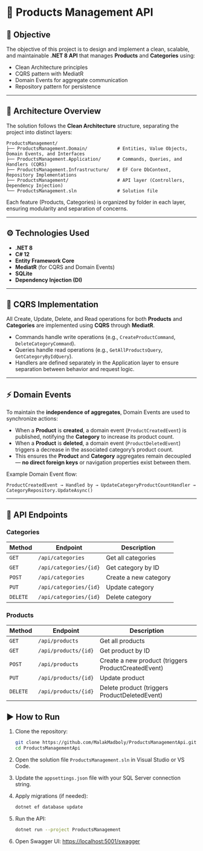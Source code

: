 

# 🧩 Products Management API



## 🎯 Objective

The objective of this project is to design and implement a clean, scalable, and maintainable **.NET 8 API** that manages **Products** and **Categories** using:

* Clean Architecture principles
* CQRS pattern with MediatR
* Domain Events for aggregate communication
* Repository pattern for persistence

---

## 🧱 Architecture Overview

The solution follows the **Clean Architecture** structure, separating the project into distinct layers:

```
ProductsManagement/
├── ProductsManagement.Domain/           # Entities, Value Objects, Domain Events, and Interfaces
├── ProductsManagement.Application/      # Commands, Queries, and Handlers (CQRS)
├── ProductsManagement.Infrastructure/   # EF Core DbContext, Repository Implementations
├── ProductsManagement/                  # API layer (Controllers, Dependency Injection)
└── ProductsManagement.sln               # Solution file
```

Each feature (Products, Categories) is organized by folder in each layer, ensuring modularity and separation of concerns.

---

## ⚙️ Technologies Used

* **.NET 8**
* **C# 12**
* **Entity Framework Core**
* **MediatR** (for CQRS and Domain Events)
* **SQLite**
* **Dependency Injection (DI)**

---

## 🔁 CQRS Implementation

All Create, Update, Delete, and Read operations for both **Products** and **Categories** are implemented using **CQRS** through **MediatR**.

* Commands handle write operations (e.g., `CreateProductCommand`, `DeleteCategoryCommand`).
* Queries handle read operations (e.g., `GetAllProductsQuery`, `GetCategoryByIdQuery`).
* Handlers are defined separately in the Application layer to ensure separation between behavior and request logic.

---

## ⚡ Domain Events

To maintain the **independence of aggregates**, Domain Events are used to synchronize actions:

* When a **Product** is **created**, a domain event (`ProductCreatedEvent`) is published, notifying the **Category** to increase its product count.
* When a **Product** is **deleted**, a domain event (`ProductDeletedEvent`) triggers a decrease in the associated category’s product count.
* This ensures the **Product** and **Category** aggregates remain decoupled — **no direct foreign keys** or navigation properties exist between them.

Example Domain Event flow:

```
ProductCreatedEvent → Handled by → UpdateCategoryProductCountHandler → CategoryRepository.UpdateAsync()
```

---

## 📡 API Endpoints

### Categories

| Method   | Endpoint               | Description           |
| -------- | ---------------------- | --------------------- |
| `GET`    | `/api/categories`      | Get all categories    |
| `GET`    | `/api/categories/{id}` | Get category by ID    |
| `POST`   | `/api/categories`      | Create a new category |
| `PUT`    | `/api/categories/{id}` | Update category       |
| `DELETE` | `/api/categories/{id}` | Delete category       |

### Products

| Method   | Endpoint             | Description                                         |
| -------- | -------------------- | --------------------------------------------------- |
| `GET`    | `/api/products`      | Get all products                                    |
| `GET`    | `/api/products/{id}` | Get product by ID                                   |
| `POST`   | `/api/products`      | Create a new product (triggers ProductCreatedEvent) |
| `PUT`    | `/api/products/{id}` | Update product                                      |
| `DELETE` | `/api/products/{id}` | Delete product (triggers ProductDeletedEvent)       |



## ▶️ How to Run

1. Clone the repository:

   ```bash
   git clone https://github.com/MalakMadboly/ProductsManagementApi.git
   cd ProductsManagementApi
   ```

2. Open the solution file `ProductsManagement.sln` in Visual Studio or VS Code.

3. Update the `appsettings.json` file with your SQL Server connection string.

4. Apply migrations (if needed):

   ```bash
   dotnet ef database update
   ```

5. Run the API:

   ```bash
   dotnet run --project ProductsManagement
   ```

6. Open Swagger UI:
   [https://localhost:5001/swagger](https://localhost:5001/swagger)
